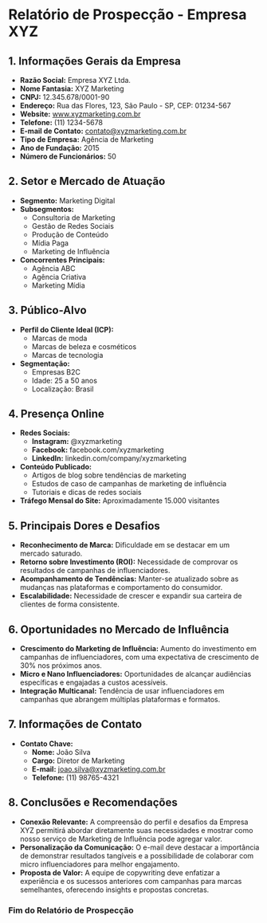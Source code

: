 # Relatório de Prospecção - Empresa XYZ

## 1. Informações Gerais da Empresa
- **Razão Social:** Empresa XYZ Ltda.
- **Nome Fantasia:** XYZ Marketing
- **CNPJ:** 12.345.678/0001-90
- **Endereço:** Rua das Flores, 123, São Paulo - SP, CEP: 01234-567
- **Website:** www.xyzmarketing.com.br
- **Telefone:** (11) 1234-5678
- **E-mail de Contato:** contato@xyzmarketing.com.br
- **Tipo de Empresa:** Agência de Marketing
- **Ano de Fundação:** 2015
- **Número de Funcionários:** 50

## 2. Setor e Mercado de Atuação
- **Segmento:** Marketing Digital
- **Subsegmentos:**
  - Consultoria de Marketing
  - Gestão de Redes Sociais
  - Produção de Conteúdo
  - Mídia Paga
  - Marketing de Influência
- **Concorrentes Principais:**
  - Agência ABC
  - Agência Criativa
  - Marketing Mídia

## 3. Público-Alvo
- **Perfil do Cliente Ideal (ICP):**
  - Marcas de moda
  - Marcas de beleza e cosméticos
  - Marcas de tecnologia
- **Segmentação:**
  - Empresas B2C
  - Idade: 25 a 50 anos
  - Localização: Brasil

## 4. Presença Online
- **Redes Sociais:**
  - **Instagram:** @xyzmarketing
  - **Facebook:** facebook.com/xyzmarketing
  - **LinkedIn:** linkedin.com/company/xyzmarketing
- **Conteúdo Publicado:**
  - Artigos de blog sobre tendências de marketing
  - Estudos de caso de campanhas de marketing de influência
  - Tutoriais e dicas de redes sociais
- **Tráfego Mensal do Site:** Aproximadamente 15.000 visitantes

## 5. Principais Dores e Desafios
- **Reconhecimento de Marca:** Dificuldade em se destacar em um mercado saturado.
- **Retorno sobre Investimento (ROI):** Necessidade de comprovar os resultados de campanhas de influenciadores.
- **Acompanhamento de Tendências:** Manter-se atualizado sobre as mudanças nas plataformas e comportamento do consumidor.
- **Escalabilidade:** Necessidade de crescer e expandir sua carteira de clientes de forma consistente.

## 6. Oportunidades no Mercado de Influência
- **Crescimento do Marketing de Influência:** Aumento do investimento em campanhas de influenciadores, com uma expectativa de crescimento de 30% nos próximos anos.
- **Micro e Nano Influenciadores:** Oportunidades de alcançar audiências específicas e engajadas a custos acessíveis.
- **Integração Multicanal:** Tendência de usar influenciadores em campanhas que abrangem múltiplas plataformas e formatos.

## 7. Informações de Contato
- **Contato Chave:** 
  - **Nome:** João Silva
  - **Cargo:** Diretor de Marketing
  - **E-mail:** joao.silva@xyzmarketing.com.br
  - **Telefone:** (11) 98765-4321

## 8. Conclusões e Recomendações
- **Conexão Relevante:** A compreensão do perfil e desafios da Empresa XYZ permitirá abordar diretamente suas necessidades e mostrar como nosso serviço de Marketing de Influência pode agregar valor.
- **Personalização da Comunicação:** O e-mail deve destacar a importância de demonstrar resultados tangíveis e a possibilidade de colaborar com micro influenciadores para melhor engajamento.
- **Proposta de Valor:** A equipe de copywriting deve enfatizar a experiência e os sucessos anteriores com campanhas para marcas semelhantes, oferecendo insights e propostas concretas.

### Fim do Relatório de Prospecção
